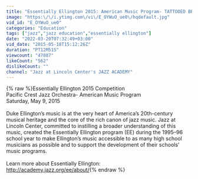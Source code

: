 ```yaml
---
title: "Essentially Ellington 2015: American Music Program- TATTOOED BRIDE"
image: "https:\/\/i.ytimg.com\/vi\/E_OYWuO_ue0\/hqdefault.jpg"
vid_id: "E_OYWuO_ue0"
categories: "Education"
tags: ["jazz","jazz education","essentially ellington"]
date: "2022-03-20T07:32:49+03:00"
vid_date: "2015-05-18T15:12:26Z"
duration: "PT12M51S"
viewcount: "47087"
likeCount: "562"
dislikeCount: ""
channel: "Jazz at Lincoln Center's JAZZ ACADEMY"
---
```

{% raw %}Essentially Ellington 2015 Competition<br />Pacific Crest Jazz Orchestra- American Music Program<br />Saturday, May 9, 2015<br /><br />Duke Ellington’s music is at the very heart of America’s 20th-century musical heritage and the core of the rich canon of jazz music. Jazz at Lincoln Center, committed to instilling a broader understanding of this music, created the Essentially Ellington program (EE) during the 1995–96 school year to make Ellington’s music accessible to as many high school musicians as possible and to support the development of their schools’ music programs.<br /><br />Learn more about Essentially Ellington: <a rel="nofollow" target="blank" href="http://academy.jazz.org/ee/about/">http://academy.jazz.org/ee/about/</a>{% endraw %}
